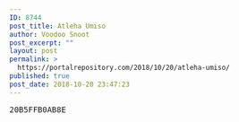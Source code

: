 ```yaml
---
ID: 8744
post_title: Atleha Umiso
author: Voodoo Snoot
post_excerpt: ""
layout: post
permalink: >
  https://portalrepository.com/2018/10/20/atleha-umiso/
published: true
post_date: 2018-10-20 23:47:23
---
```

<pre>20B5FFB0AB8E</pre>